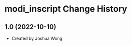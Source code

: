 modi_inscript Change History
====================

1.0 (2022-10-10)
----------------
* Created by Joshua Wong
